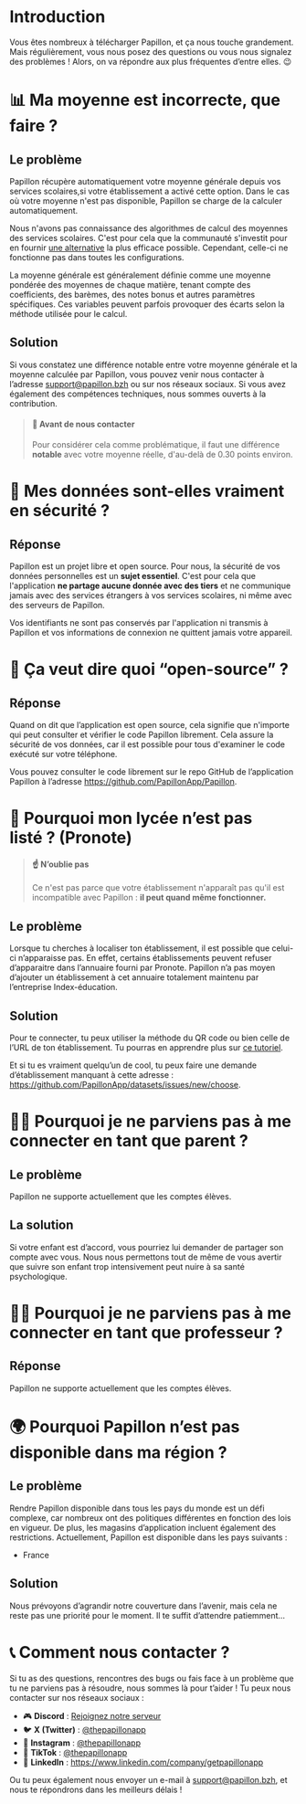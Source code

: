 # Introduction

Vous êtes nombreux à télécharger Papillon, et ça nous touche grandement. Mais régulièrement, vous nous posez des questions ou vous nous signalez des problèmes ! Alors, on va répondre aux plus fréquentes d’entre elles. 😉

# <a name="mean" class="anchor"></a>📊 Ma moyenne est incorrecte, que faire ?

## Le problème

Papillon récupère automatiquement votre moyenne générale depuis vos services scolaires,si votre établissement a activé cette option. Dans le cas où votre moyenne n'est pas disponible, Papillon se charge de la calculer automatiquement.

Nous n'avons pas connaissance des algorithmes de calcul des moyennes des services scolaires. C'est pour cela que la communauté s'investit pour en fournir [une alternative](https://github.com/PapillonApp/Papillon/blob/main/src/utils/grades/getAverages.ts) la plus efficace possible. Cependant, celle-ci ne fonctionne pas dans toutes les configurations.

La moyenne générale est généralement définie comme une moyenne pondérée des moyennes de chaque matière, tenant compte des coefficients, des barèmes, des notes bonus et autres paramètres spécifiques. Ces variables peuvent parfois provoquer des écarts selon la méthode utilisée pour le calcul.

## Solution

Si vous constatez une différence notable entre votre moyenne générale et la moyenne calculée par Papillon, vous pouvez venir nous contacter à l’adresse [support@papillon.bzh](mailto:support@papillon.bzh) ou sur nos réseaux sociaux. Si vous avez également des compétences techniques, nous sommes ouverts à la contribution.

> #### 🛑 Avant de nous contacter
> Pour considérer cela comme problématique, il faut une différence **notable** avec votre moyenne réelle, d'au-delà de 0.30 points environ.

# <a name="security" class="anchor"></a>🔐 Mes données sont-elles vraiment en sécurité ?

## Réponse

Papillon est un projet libre et open source. Pour nous, la sécurité de vos données personnelles est un **sujet essentiel**. C'est pour cela que l'application **ne partage aucune donnée avec des tiers** et ne communique jamais avec des services étrangers à vos services scolaires, ni même avec des serveurs de Papillon.

Vos identifiants ne sont pas conservés par l'application ni transmis à Papillon et vos informations de connexion ne quittent jamais votre appareil.

# <a name="opensource" class="anchor"></a>👥 Ça veut dire quoi “open-source” ?

## Réponse

Quand on dit que l’application est open source, cela signifie que n'importe qui peut consulter et vérifier le code Papillon librement. Cela assure la sécurité de vos données, car il est possible pour tous d'examiner le code exécuté sur votre téléphone.

Vous pouvez consulter le code librement sur le repo GitHub de l’application Papillon à l’adresse https://github.com/PapillonApp/Papillon.

# <a name="etab-not-found" class="anchor"></a>🏫 Pourquoi mon lycée n’est pas listé ? (Pronote)

> #### ☝️ N’oublie pas
> Ce n'est pas parce que votre établissement n'apparaît pas qu'il est incompatible avec Papillon : **il peut quand même fonctionner.**

## Le problème

Lorsque tu cherches à localiser ton établissement, il est possible que celui-ci n’apparaisse pas. En effet, certains établissements peuvent refuser d’apparaitre dans l’annuaire fourni par Pronote. Papillon n’a pas moyen d’ajouter un établissement à cet annuaire totalement maintenu par l’entreprise Index-éducation.

## Solution

Pour te connecter, tu peux utiliser la méthode du QR code ou bien celle de l’URL de ton établissement. Tu pourras en apprendre plus sur [ce tutoriel](/articles/351101-login-pronote).

Et si tu es vraiment quelqu’un de cool, tu peux faire une demande d’établissement manquant à cette adresse : https://github.com/PapillonApp/datasets/issues/new/choose.

# <a name="parent" class="anchor"></a>‍🧑‍🧒 Pourquoi je ne parviens pas à me connecter en tant que parent ?

## Le problème

Papillon ne supporte actuellement que les comptes élèves.

## La solution

Si votre enfant est d’accord, vous pourriez lui demander de partager son compte avec vous. Nous nous permettons tout de même de vous avertir que suivre son enfant trop intensivement peut nuire à sa santé psychologique.

# <a name="teacher" class="anchor"></a>‍🧑‍🏫 Pourquoi je ne parviens pas à me connecter en tant que professeur ?

## Réponse

Papillon ne supporte actuellement que les comptes élèves.

# <a name="region" class="anchor"></a>‍🌍 Pourquoi Papillon n’est pas disponible dans ma région ?

## Le problème

Rendre Papillon disponible dans tous les pays du monde est un défi complexe, car nombreux ont des politiques différentes en fonction des lois en vigueur. De plus, les magasins d’application incluent également des restrictions. Actuellement, Papillon est disponible dans les pays suivants :

- France

## Solution

Nous prévoyons d’agrandir notre couverture dans l’avenir, mais cela ne reste pas une priorité pour le moment. Il te suffit d’attendre patiemment…

# <a name="contact" class="anchor"></a>‍📞 Comment nous contacter ?

Si tu as des questions, rencontres des bugs ou fais face à un problème que tu ne parviens pas à résoudre, nous sommes là pour t’aider ! Tu peux nous contacter sur nos réseaux sociaux :

- 🎮 **Discord** : [Rejoignez notre serveur](https://discord.gg/wVKWBRTbfh)
- 🐦 **X (Twitter)** : [@thepapillonapp](https://twitter.com/thepapillonapp)
- 📸 **Instagram** : [@thepapillonapp](https://instagram.com/thepapillonapp)
- 🎵 **TikTok** : [@thepapillonapp](http://tiktok.com/@thepapillonapp)
- 🏢 **LinkedIn** : https://www.linkedin.com/company/getpapillonapp

Ou tu peux également nous envoyer un e-mail à [support@papillon.bzh](mailto:support@papillon.bzh), et nous te répondrons dans les meilleurs délais !